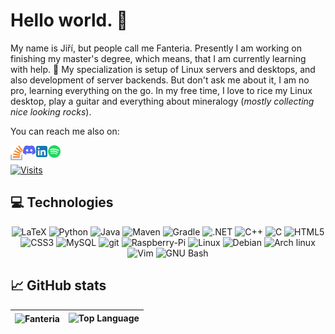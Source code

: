 # Hello world. :wave:
My name is Jiří, but people call me Fanteria. Presently I am working on finishing my master's degree, which means, that I am currently learning with help. 🌱 My specialization is setup of Linux servers and desktops, and also development of server backends. But don't ask me about it, I am no pro, learning everything on the go. In my free time, I love to rice my Linux desktop, play a guitar and everything about mineralogy (_mostly collecting nice looking rocks_).


You can reach me also on:

<a href="https://stackoverflow.com/users/7027485/ji%C5%99%C3%AD-alexandrovi%C4%8D">
<img align="left" alt="Fanteria Stack Overflow" width="20px" src="svg/stackoverflow.svg" />
</a>
<a href="https://discord.gg/f23AeHVUtT">
<img align="left" alt="Fanteria Discord" width="20px" src="svg/discord.svg" />
</a>
<a href="https://www.linkedin.com/in/ji%C5%99%C3%AD-alexandrovi%C4%8D-591397228/">
<img align="left" alt="Fanteria LinkedIn" width="20px" src="svg/linkedin.svg" />
</a>
<a href="https://open.spotify.com/user/u7rcijvodrv8jy30apal7p0vy">
<img align="left" alt="Fanteria Spotify" width="20px" src="svg/spotify.svg" />
</a>
<br>

[![Visits](https://badges.pufler.dev/visits/Fanteria/Fanteria)](https://badges.pufler.dev)

## 💻 Technologies
<p align="center">
  <img src="https://img.shields.io/badge/-LaTeX-008080?style=flat-square&logo=latex&logoColor=white" alt="LaTeX">
  <img src="https://img.shields.io/badge/-Python-3776AB?style=flat-square&logo=python&logoColor=white" alt="Python">
  <img src="https://img.shields.io/badge/-Java-007396?style=flat-square&logo=java&logoColor=white" alt="Java">
  <img src="https://img.shields.io/badge/-Maven-C71A36?style=flat-square&logo=apachemaven&logoColor=white" alt="Maven">
  <img src="https://img.shields.io/badge/-Gradle-02303A?style=flat-square&logo=gradle&logoColor=white" alt="Gradle">
  <img src="https://img.shields.io/badge/-.NET-512BD4?style=flat-square&logo=dotnet&logoColor=white" alt=".NET">
  <img src="https://img.shields.io/badge/-C++-00599C?style=flat-square&logo=cplusplus&logoColor=white" alt="C++">
  <img src="https://img.shields.io/badge/-C-A8B9CC?style=flat-square&logo=c&logoColor=white" alt="C">
  <img src="https://img.shields.io/badge/-HTML5-E34F26?style=flat-square&logo=html5&logoColor=white" alt="HTML5">
  <img src="https://img.shields.io/badge/-CSS3-1572B6?style=flat-square&logo=css3&logoColor=white" alt="CSS3">
  <img src="https://img.shields.io/badge/-MySQL-4479A1?style=flat-square&logo=mysql&logoColor=white" alt="MySQL">
  <img src="https://img.shields.io/badge/-Git-F05032?style=flat-square&logo=git&logoColor=white" alt="git">
  <img src="https://img.shields.io/badge/-Raspberry%20Pi-A22846?style=flat-square&logo=Raspberry-Pi&logoColor=white" alt="Raspberry-Pi">
  <img src="https://img.shields.io/badge/-Linux-FCC624?style=flat-square&logo=linux&logoColor=white" alt="Linux">
  <img src="https://img.shields.io/badge/-Debian-A81D33?style=flat-square&logo=debian&logoColor=white" alt="Debian">
  <img src="https://img.shields.io/badge/-Arch linux-1793D1?style=flat-square&logo=archlinux&logoColor=white" alt="Arch linux">
  <img src="https://img.shields.io/badge/-Vim-019733?style=flat-square&logo=vim&logoColor=white" alt="Vim">
  <img src="https://img.shields.io/badge/-GNU Bash-4EAA25?style=flat-square&logo=gnubash&logoColor=white" alt="GNU Bash">
</p>

  
## 📈 GitHub stats

| <img align="center" src="https://github-readme-stats.vercel.app/api?username=Fanteria&show_icons=true&include_all_commits=true&hide_border=true" alt="Fanteria"> | <img alt = "Top Language" src="https://github-readme-stats.vercel.app/api/top-langs/?username=fanteria&hide=html,&hide_border=true&title_color=5391FE&text_color=555"> |
| ------------- | ------------- |
